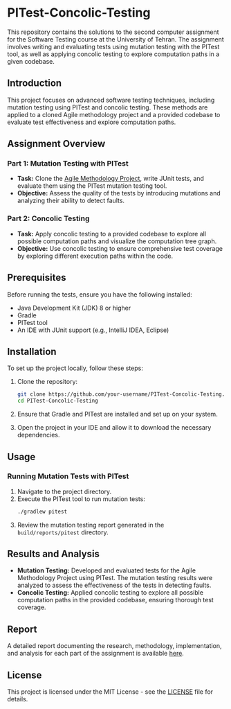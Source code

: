 # PITest-Concolic-Testing
This repository contains the solutions to the second computer assignment for the Software Testing course at the University of Tehran. The assignment involves writing and evaluating tests using mutation testing with the PITest tool, as well as applying concolic testing to explore computation paths in a given codebase.

## Introduction

This project focuses on advanced software testing techniques, including mutation testing using PITest and concolic testing. These methods are applied to a cloned Agile methodology project and a provided codebase to evaluate test effectiveness and explore computation paths.

## Assignment Overview

### Part 1: Mutation Testing with PITest

- **Task:** Clone the [Agile Methodology Project](https://github.com/rima1993/Agile-methodology-Project), write JUnit tests, and evaluate them using the PITest mutation testing tool.
- **Objective:** Assess the quality of the tests by introducing mutations and analyzing their ability to detect faults.

### Part 2: Concolic Testing

- **Task:** Apply concolic testing to a provided codebase to explore all possible computation paths and visualize the computation tree graph.
- **Objective:** Use concolic testing to ensure comprehensive test coverage by exploring different execution paths within the code.

## Prerequisites

Before running the tests, ensure you have the following installed:

- Java Development Kit (JDK) 8 or higher
- Gradle
- PITest tool
- An IDE with JUnit support (e.g., IntelliJ IDEA, Eclipse)

## Installation

To set up the project locally, follow these steps:

1. Clone the repository:
    ```sh
    git clone https://github.com/your-username/PITest-Concolic-Testing.git
    cd PITest-Concolic-Testing
    ```

2. Ensure that Gradle and PITest are installed and set up on your system.

3. Open the project in your IDE and allow it to download the necessary dependencies.

## Usage

### Running Mutation Tests with PITest

1. Navigate to the project directory.
2. Execute the PITest tool to run mutation tests:
    ```sh
    ./gradlew pitest
    ```
3. Review the mutation testing report generated in the `build/reports/pitest` directory.

## Results and Analysis

- **Mutation Testing:** Developed and evaluated tests for the Agile Methodology Project using PITest. The mutation testing results were analyzed to assess the effectiveness of the tests in detecting faults.
- **Concolic Testing:** Applied concolic testing to explore all possible computation paths in the provided codebase, ensuring thorough test coverage.

## Report

A detailed report documenting the research, methodology, implementation, and analysis for each part of the assignment is available [here](Report/HW2_REPORT.pdf).

## License

This project is licensed under the MIT License - see the [LICENSE](LICENSE) file for details.
